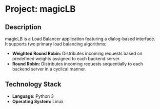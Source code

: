 # Project: magicLB

## Description
magicLB is a Load Balancer application featuring a dialog-based interface. It supports two primary load balancing algorithms:
- **Weighted Round Robin:** Distributes incoming requests based on predefined weights assigned to each backend server.
- **Round Robin:** Distributes incoming requests sequentially to each backend server in a cyclical manner.

## Technology Stack
- **Language:** Python 3
- **Operating System:** Linux
